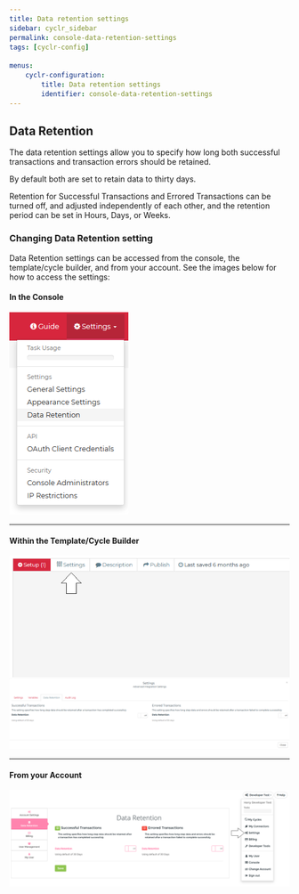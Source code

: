 ```yaml
---
title: Data retention settings
sidebar: cyclr_sidebar
permalink: console-data-retention-settings
tags: [cyclr-config]

menus:
    cyclr-configuration:
        title: Data retention settings
        identifier: console-data-retention-settings
---
```

 
## Data Retention 

The data retention settings allow you to specify how long both successful transactions and transaction errors should be retained.
 
By default both are set to retain data to thirty days.
 
Retention for Successful Transactions and Errored Transactions can be turned off, and adjusted independently of each other, and the retention period can be set in Hours, Days, or Weeks.
 
### Changing Data Retention setting

Data Retention settings can be accessed from the console, the template/cycle builder, and from your account.  See the images below for how to access the settings:

#### In the Console

![How to access Data Retention settings from the console](./images/access_data_retention_from_console.png)

***

#### Within the Template/Cycle Builder

![How to access Data Retention settings from the Template/Cycle Builder 1](./images/access_data_retention_from_template1.png)
![How to access Data Retention settings from the Template/Cycle Builder 2](./images/access_data_retention_from_template2.png)

***

#### From your Account

![How to access Data Retention settings from your account](./images/access_data_retention_from_acct.png)
